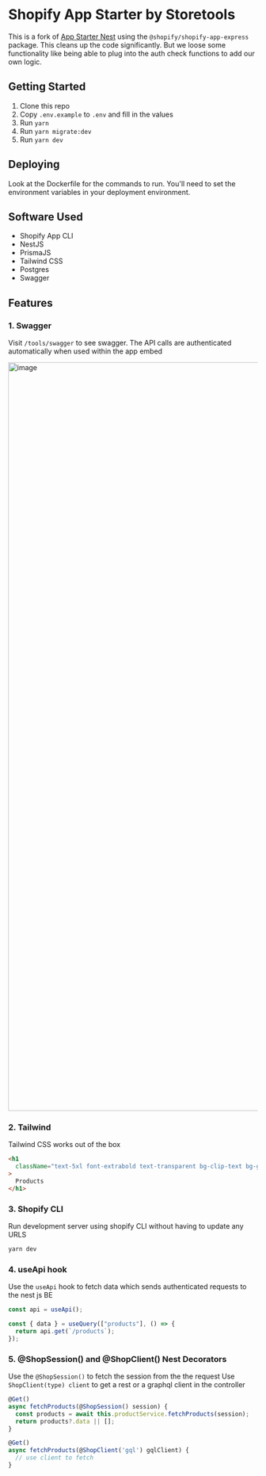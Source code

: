 # Shopify App Starter by Storetools

This is a fork of [App Starter Nest](https://github.com/storetools/App-Starter-Nest) using the `@shopify/shopify-app-express` package. This cleans up the code significantly.
But we loose some functionality like being able to plug into the auth check functions to add our own logic.

## Getting Started

1. Clone this repo
2. Copy `.env.example` to `.env` and fill in the values
3. Run `yarn`
4. Run `yarn migrate:dev`
5. Run `yarn dev`

## Deploying

Look at the Dockerfile for the commands to run. You'll need to set the environment variables in your deployment environment.

## Software Used

- Shopify App CLI
- NestJS
- PrismaJS
- Tailwind CSS
- Postgres
- Swagger

## Features

### 1. Swagger

Visit `/tools/swagger` to see swagger. The API calls are authenticated automatically when used within the app embed

<img width="1511" alt="image" src="https://github.com/storetools/shopify-app-starter/assets/29296982/d82f1efd-048a-4ec1-9de4-5844e160e93b">

### 2. Tailwind

Tailwind CSS works out of the box

```html
<h1
  className="text-5xl font-extrabold text-transparent bg-clip-text bg-gradient-to-br from-pink-300 to-red-600 mb-5"
>
  Products
</h1>
```

### 3. Shopify CLI

Run development server using shopify CLI without having to update any URLS

```sh
yarn dev
```

### 4. useApi hook

Use the `useApi` hook to fetch data which sends authenticated requests to the nest js BE

```ts
const api = useApi();

const { data } = useQuery(["products"], () => {
  return api.get(`/products`);
});
```

### 5. @ShopSession() and @ShopClient() Nest Decorators

Use the `@ShopSession()` to fetch the session from the the request
Use `ShopClient(type) client` to get a rest or a graphql client in the controller

```ts
@Get()
async fetchProducts(@ShopSession() session) {
  const products = await this.productService.fetchProducts(session);
  return products?.data || [];
}

@Get()
async fetchProducts(@ShopClient('gql') gqlClient) {
  // use client to fetch
}
```
